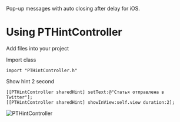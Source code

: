 Pop-up messages with auto closing after delay for iOS.

Using PTHintController
===================================

Add files into your project

Import class

	import "PTHintController.h"
	
Show hint 2 second

	[[PTHintController sharedHint] setText:@"Статья отправлена в Twitter"];
    [[PTHintController sharedHint] showInView:self.view duration:2];


![PTHintController](http://farm7.static.flickr.com/6044/6302174067_7883bdde75.jpg)
